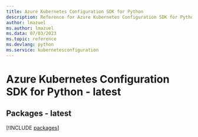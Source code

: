 ```yaml
---
title: Azure Kubernetes Configuration SDK for Python
description: Reference for Azure Kubernetes Configuration SDK for Python
author: lmazuel
ms.author: lmazuel
ms.data: 07/03/2023
ms.topic: reference
ms.devlang: python
ms.service: kubernetesconfiguration
---
```

# Azure Kubernetes Configuration SDK for Python - latest
## Packages - latest
[!INCLUDE [packages](kubernetes-configuration-index.md)]
